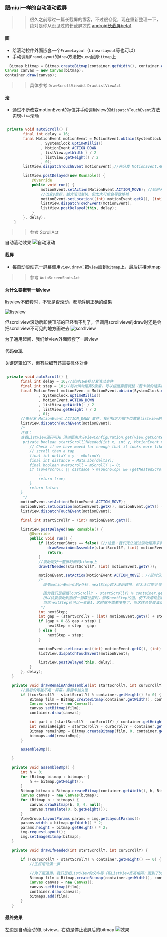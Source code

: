 ### 跟miui一样的自动滚动截屏

>> 很久之前写过一篇长截屏的博客，不过很仓促，现在重新整理一下，绝对是你从没见过的长截屏方式  [android长截屏beta1](http://blog.csdn.net/qingchunweiliang/article/details/52248643)
 

#### 画

* 给滚动控件外面嵌套一个`FrameLayout`（`LinearLayout`等也可以）
* 手动调用`FrameLayout`的`draw`方法把`view`画到`bitmap`上

 ```java
   Bitmap bitmap = Bitmap.createBitmap(container.getWidth(), container.getHeight(), Bitmap.Config.ARGB_8888);
Canvas canvas = new Canvas(bitmap);
container.draw(canvas);
 
 ```
 >> 具体参考  `DrawScrollViewAct` `DrawListViewAct`
 
 
#### 滚
 
 *  通过不断改变motionEvent的y值并手动调用view的`dispatchTouchEvent`方法实现`view`滚动

```java

 private void autoScroll() {
        final int delay = 16;
        final MotionEvent motionEvent = MotionEvent.obtain(SystemClock.uptimeMillis()
                , SystemClock.uptimeMillis()
                , MotionEvent.ACTION_DOWN
                , listView.getWidth() / 2
                , listView.getHeight() / 2
                , 0);
        listView.dispatchTouchEvent(motionEvent);//先分发 MotionEvent.ACTION_DOWN 事件

        listView.postDelayed(new Runnable() {
            @Override
            public void run() {
                motionEvent.setAction(MotionEvent.ACTION_MOVE); //延时分发 MotionEvent.ACTION_MOVE 事件
                //改变y坐标，越大滚动越快，但太大可能会导致掉帧
                motionEvent.setLocation((int) motionEvent.getX(), (int) motionEvent.getY() - 10);
                listView.dispatchTouchEvent(motionEvent);
                listView.postDelayed(this, delay);
            }
        }, delay);
    }


```

 >> 参考 ScrollAct

自动滚动效果
![自动滚动](https://github.com/android-notes/auto-scroll-capture/blob/master/auto_scroll.gif?raw=true) 
 
#### 截屏
 
 
 * 每自动滚动完一屏幕调用`view.draw()`把`view`画到`bitmap`上，最后拼接bitmap

 >> 参考 `AutoScreenShotsAct`
 
 
 #### 为什么要嵌套一层view
 
 listview不嵌套时，不管是否滚动，都能得到正确的结果
 
 ![listview](https://github.com/android-notes/auto-scroll-capture/blob/master/listview_capture.png?raw=true)
 
 
 但scrollview滚动后即使顶部的已经看不到了，但调用scrollview的draw时还是会把scrollview不可见的地方画进去
 ![scrollview](https://github.com/android-notes/auto-scroll-capture/blob/master/scrollview_capture.png?raw=true)
 
 为了通用起间，我们给view外面嵌套了一层view
 
 #### 代码实现
 
 关键逻辑如下，但有些细节还需要具体对待
 ```java
 
  private void autoScroll() {
        final int delay = 16;//延时16毫秒分发滑动事件
        final int step = 10;//每次滑动距离5像素，可以根据需要调整（若卡顿的话实际滚动距离可能小于5）
        final MotionEvent motionEvent = MotionEvent.obtain(SystemClock.uptimeMillis()
                , SystemClock.uptimeMillis()
                , MotionEvent.ACTION_DOWN
                , listView.getWidth() / 2
                , listView.getHeight() / 2
                , 0);
        //先分发 MotionEvent.ACTION_DOWN 事件，我们指定为按下位置是listview的中间位置，当然其他位置也可以
        listView.dispatchTouchEvent(motionEvent);
        /*
        注意：
        查看Listview源码可知 滑动距离大于ViewConfiguration.get(view.getContext()).getScaledTouchSlop()时listview才开始滚动
         private boolean startScrollIfNeeded(int x, int y, MotionEvent vtev) {
            // Check if we have moved far enough that it looks more like a
            // scroll than a tap
            final int deltaY = y - mMotionY;
            final int distance = Math.abs(deltaY);
            final boolean overscroll = mScrollY != 0;
            if ((overscroll || distance > mTouchSlop) && (getNestedScrollAxes() & SCROLL_AXIS_VERTICAL) == 0) {
                ...
                return true;
            }
            return false;
        }
         */
        motionEvent.setAction(MotionEvent.ACTION_MOVE);
        motionEvent.setLocation(motionEvent.getX(), motionEvent.getY() - (ViewConfiguration.get(listView.getContext()).getScaledTouchSlop()));
        listView.dispatchTouchEvent(motionEvent);

        final int startScrollY = (int) motionEvent.getY();

        listView.postDelayed(new Runnable() {
            @Override
            public void run() {
                if (isScreenShots == false) {//注意：我们无法通过滚动距离来判断是否滚动到了最后，所以需要通过其他方式停止滚动
                    drawRemainAndAssemble(startScrollY, (int) motionEvent.getY());
                    return;
                }
                //滚动刚好一整屏时画到bitmap上
                drawIfNeeded(startScrollY, (int) motionEvent.getY());

                motionEvent.setAction(MotionEvent.ACTION_MOVE); //延时分发 MotionEvent.ACTION_MOVE 事件
                /*
                  改变motionEvent的y坐标，nextStep越大滚动越快，但太大可能会导致掉帧，导致实际滚动距离小于我们滑动的距离

                  因为我们是根据(curScrollY - startScrollY) % container.getHeight() == 0来判定是否刚好滚动了一屏幕的，
                  所以快要滚动到刚好一屏幕位置时，修改nextStep的值，使下次滚动后刚好是一屏幕的距离。
                  当然nextStep也可以一直是1，这时就不需要凑整了，但这样会导致滚动的特别慢
                 */
                int nextStep;
                int gap = (startScrollY - (int) motionEvent.getY() + step) % container.getHeight();
                if (gap > 0 && gap < step) {
                    nextStep = step - gap;
                } else {
                    nextStep = step;
                }

                motionEvent.setLocation((int) motionEvent.getX(), (int) motionEvent.getY() - nextStep);
                listView.dispatchTouchEvent(motionEvent);

                listView.postDelayed(this, delay);
            }
        }, delay);
    }

    private void drawRemainAndAssemble(int startScrollY, int curScrollY) {
        //最后的可能不足一屏幕，需要单独处理
        if ((curScrollY - startScrollY) % container.getHeight() != 0) {
            Bitmap film = Bitmap.createBitmap(container.getWidth(), container.getHeight(), Bitmap.Config.RGB_565);
            Canvas canvas = new Canvas();
            canvas.setBitmap(film);
            container.draw(canvas);

            int part = (startScrollY - curScrollY) / container.getHeight();
            int remainHeight = startScrollY - curScrollY - container.getHeight() * part;
            Bitmap remainBmp = Bitmap.createBitmap(film, 0, container.getHeight() - remainHeight, container.getWidth(), remainHeight);
            bitmaps.add(remainBmp);
        }

        assembleBmp();

    }

    private void assembleBmp() {
        int h = 0;
        for (Bitmap bitmap : bitmaps) {
            h += bitmap.getHeight();
        }
        Bitmap bitmap = Bitmap.createBitmap(container.getWidth(), h, Bitmap.Config.RGB_565);
        Canvas canvas = new Canvas(bitmap);
        for (Bitmap b : bitmaps) {
            canvas.drawBitmap(b, 0, 0, null);
            canvas.translate(0, b.getHeight());
        }
        ViewGroup.LayoutParams params = img.getLayoutParams();
        params.width = bitmap.getWidth() * 2;
        params.height = bitmap.getHeight() * 2;
        img.requestLayout();
        img.setImageBitmap(bitmap);
    }

    private void drawIfNeeded(int startScrollY, int curScrollY) {

        if ((curScrollY - startScrollY) % container.getHeight() == 0) {
            //正好滚动满一屏

            //为了更通用，我们是把ListView的父布局（和ListView宽高相同）画到了bitmap上
            Bitmap film = Bitmap.createBitmap(container.getWidth(), container.getHeight(), Bitmap.Config.RGB_565);
            Canvas canvas = new Canvas();
            canvas.setBitmap(film);
            container.draw(canvas);
            bitmaps.add(film);
        }
    }

 
 ```
 #### 最终效果
 
 左边是自动滚动的Listview，右边是停止截屏后的bitmap
 ![效果](https://github.com/android-notes/auto-scroll-capture/blob/master/auto_cap_demo.gif?raw=true)
 
 
 
 